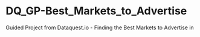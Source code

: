 # DQ_GP-Best_Markets_to_Advertise
Guided Project from Dataquest.io - Finding the Best Markets to Advertise in
